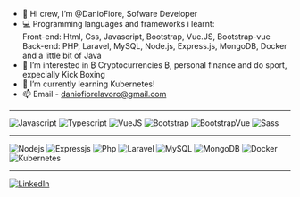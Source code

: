 - 👋 Hi crew, I’m @DanioFiore, Sofware Developer
- 💻 Programming languages and frameworks i learnt: <br />
       Front-end: Html, Css, Javascript, Bootstrap, Vue.JS, Bootstrap-vue <br />
       Back-end: PHP, Laravel, MySQL, Node.js, Express.js, MongoDB, Docker and a little bit of Java
- 👀 I’m interested in ₿ Cryptocurrencies ₿, personal finance and do sport, expecially Kick Boxing
- 🌱 I’m currently learning Kubernetes!
- 📫 Email - daniofiorelavoro@gmail.com 

<hr />
<p>
  <img alt="Javascript" src="https://img.shields.io/badge/JavaScript-323330?style=flat-square&logo=javascript&logoColor=F7DF1E" />
<img alt="Typescript" src="https://img.shields.io/badge/Typescript-007fff?style=flat-square&logo=typescript&logoColor=white" />
  <img alt="VueJS" src="https://img.shields.io/badge/Vue.js-35495E?style=flat-square&logo=vuedotjs&logoColor=4FC08D" />
  <img alt="Bootstrap" src="https://img.shields.io/badge/Bootstrap-BA00BA?style=flat-square&logo=bootstrap&logoColor=white" />
  <img alt="BootstrapVue" src="https://img.shields.io/badge/BootstrapVue-5A5A5A?style=flat-square&logo=bootstrap&logoColor=white" />
       <img alt="Sass" src="https://img.shields.io/badge/Sass-FCA3B7?style=flat-square&logo=sass&logoColor=white" />
</p>
  <hr />
<p>
  <img alt="Nodejs" src="https://img.shields.io/badge/-Nodejs-43853d?style=flat-square&logo=Node.js&logoColor=white" />
  <img alt="Expressjs" src="https://img.shields.io/badge/Express.js-B9B900?style=flat-square&logo=express&logoColor=white" />
  <img alt="Php" src="https://img.shields.io/badge/Php-000000?style=flat-square&logo=php&logoColor=blueviolet" />
  <img alt="Laravel" src="https://img.shields.io/badge/Laravel-930015?style=flat-square&logo=laravel&logoColor=red" />
  <img alt="MySQL" src="https://img.shields.io/badge/MySQL-005C84?style=flat-square&logo=mysql&logoColor=white" />
  <img alt="MongoDB" src="https://img.shields.io/badge/-MongoDB-13aa52?style=flat-square&logo=mongodb&logoColor=white" />
   <img alt="Docker" src="https://img.shields.io/badge/-Docker-007fff?style=flat-square&logo=docker&logoColor=white" />
       <img alt="Kubernetes" src="https://img.shields.io/badge/-Kubernetes-007fff?style=flat-square&logo=kubernetes&logoColor=white" />
</p>
<hr />

<p><a href="https://www.linkedin.com/in/danio-fiore/" target="_blank"><img alt="LinkedIn" src="https://img.shields.io/badge/linkedin-%230077B5.svg?&style=for-the-badge&logo=linkedin&logoColor=white" /></a>
</p>
